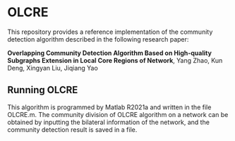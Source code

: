 # OLCRE
This repository provides a reference implementation of the community detection algorithm described in the following research paper:

**Overlapping Community Detection Algorithm Based on High-quality Subgraphs Extension in Local Core Regions of Network**, Yang Zhao, Kun Deng, Xingyan Liu, Jiqiang Yao



## Running OLCRE

This algorithm is programmed by Matlab R2021a and written in the file OLCRE.m. The community division of OLCRE algorithm on a network can be obtained by inputting the bilateral information of the network, and the community detection result is saved in a file.
